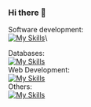 ### Hi there 👋
Software development:\
[![My Skills](https://skillicons.dev/icons?i=c,cpp,py)](https://skillicons.dev)\
<!--Mobile applications:\
[![My Skills](https://skillicons.dev/icons?i=swift,kotlin)](https://skillicons.dev)\-->
Databases:\
[![My Skills](https://skillicons.dev/icons?i=cassandra,mysql,mongodb)](https://skillicons.dev)\
Web Development:\
[![My Skills](https://skillicons.dev/icons?i=html,css,tailwind,js,ts,react)](https://skillicons.dev)\
Others:\
[![My Skills](https://skillicons.dev/icons?i=arch,linux,bash,git,nginx)](https://skillicons.dev)


<!--
**Szymoek02/Szymoek02** is a ✨ _special_ ✨ repository because its `README.md` (this file) appears on your GitHub profile.

Here are some ideas to get you started:

- 🔭 I’m currently working on ...
- 🌱 I’m currently learning ...
- 👯 I’m looking to collaborate on ...
- 🤔 I’m looking for help with ...
- 💬 Ask me about ...
- 📫 How to reach me: ...
- 😄 Pronouns: ...
- ⚡ Fun fact: ...
-->
